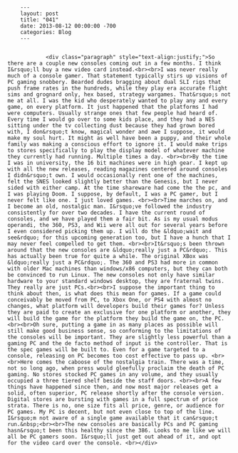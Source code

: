
        ---
        layout: post
        title: "041"
        date: 2013-08-12 00:00:00 -700
        categories: Blog
        ---

        
				<div class="paragraph" style="text-align:justify;">So there are a couple new consoles coming out in a few months. I think I&rsquo;ll buy a new video card instead.<br><br>I was never really much of a console gamer. That statement typically stirs up visions of PC gaming snobbery. Bearded dudes bragging about dual SLI rigs that push frame rates in the hundreds, while they play era accurate flight sims and grognard only, hex based, strategy wargames. That&rsquo;s not me at all. I was the kid who desperately wanted to play any and every game, on every platform. It just happened that the platforms I had were computers. Usually strange ones that few people had heard of. Every time I would go over to some kids place, and they had a NES sitting under the tv collecting dust because they had grown bored with, I don&rsquo;t know, magical wonder and awe I suppose, it would make my soul hurt. It might as well have been a puppy, and their whole family was making a conscious effort to ignore it. I would make trips to stores specifically to play the display model of whatever machine they currently had running. Multiple times a day. <br><br>By the time I was in university, the 16 bit machines were in high gear. I kept up with all the new releases, reading magazines centered around consoles I didn&rsquo;t own. I would occasionally rent one of the machines, felt the SNES looked slightly better than the Genesis, but I never sided with either camp. At the time shareware had come the the pc, and I was playing Doom. I suppose, by default, I was a PC gamer, but I never felt like one. I just loved games. <br><br>Time marches on, and I become an old, nostalgic man. I&rsquo;ve followed the industry consistently for over two decades. I have the current round of consoles, and we have played them a fair bit. As is my usual modus operandi, the 360, PS3, and Wii were all out for several years before I even considered picking them up. I will do the &ldquo;wait and see&rdquo; for this upcoming generation too, but I have a hunch that I may never feel compelled to get them. <br><br>It&rsquo;s been thrown around that the new consoles are &ldquo;really just a PC&rdquo;. This has actually been true for quite a while. The original XBox was &ldquo;really just a PC&rdquo;. The 360 and PS3 had more in common with older Mac machines than windows/x86 computers, but they can both be convinced to run Linux. The new consoles not only have similar hardware to your standard windows desktop, they are fraternal twins. They really are just PCs.<br><br>I suppose the important thing to think about then, is what does this mean for games. If a game could conceivably be moved from PC, to Xbox One, or PS4 with almost no changes, what platform will developers build their games for? Unless they are paid to create an exclusive for one platform or another, they will build the game for the platform they build the game on, the PC. <br><br>Oh sure, putting a game in as many places as possible will still make good business sense, so conforming to the limitations of the consoles will be important. They are slightly less powerful than a gaming PC and the de facto method of input is the controller. That is the spec games will be built to. Even for a game targeted to a console, releasing on PC becomes too cost effective to pass up. <br><br>Here comes the caboose of the nostalgia train. There was a time, not so long ago, when press would gleefully proclaim the death of PC gaming. No stores stocked PC games in any volume, and they usually occupied a three tiered shelf beside the staff doors. <br><br>A few things have happened since then, and now most major releases get a solid, often superior, PC release shortly after the console version. Digital stores are bursting with games in a full spectrum of price strata. There is no, one size fits all price, genre, or audience for PC games. My PC is decent, but not even close to top of the line. I&rsquo;m not aware of a single game available that it can&rsquo;t run.&nbsp;<br><br>The new consoles are basically PCs and PC gaming hasn&rsquo;t been this healthy since the 386. Looks to me like we will all be PC gamers soon. I&rsquo;ll just get out ahead of it, and opt for the video card over the console. <br></div>

		
        